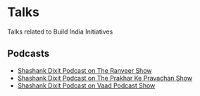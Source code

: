 # Talks
Talks related to Build India Initiatives

## Podcasts

- [Shashank Dixit Podcast on The Ranveer Show](https://www.youtube.com/watch?v=f2lJT_qKhB8)
- [Shashank Dixit Podcast on The Prakhar Ke Pravachan Show](https://www.youtube.com/watch?v=bQvFOLfm6JE)
- [Shashank Dixit Podcast on Vaad Podcast Show](https://www.youtube.com/watch?si=emK1R_3yKU95xTtQ)
